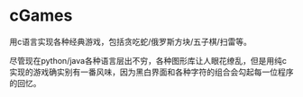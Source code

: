 # cGames
用c语言实现各种经典游戏，包括贪吃蛇/俄罗斯方块/五子棋/扫雷等。

尽管现在python/java各种语言层出不穷，各种图形库让人眼花缭乱，但是用纯c实现的游戏确实别有一番风味，因为黑白界面和各种字符的组合会勾起每一位程序的回忆。


